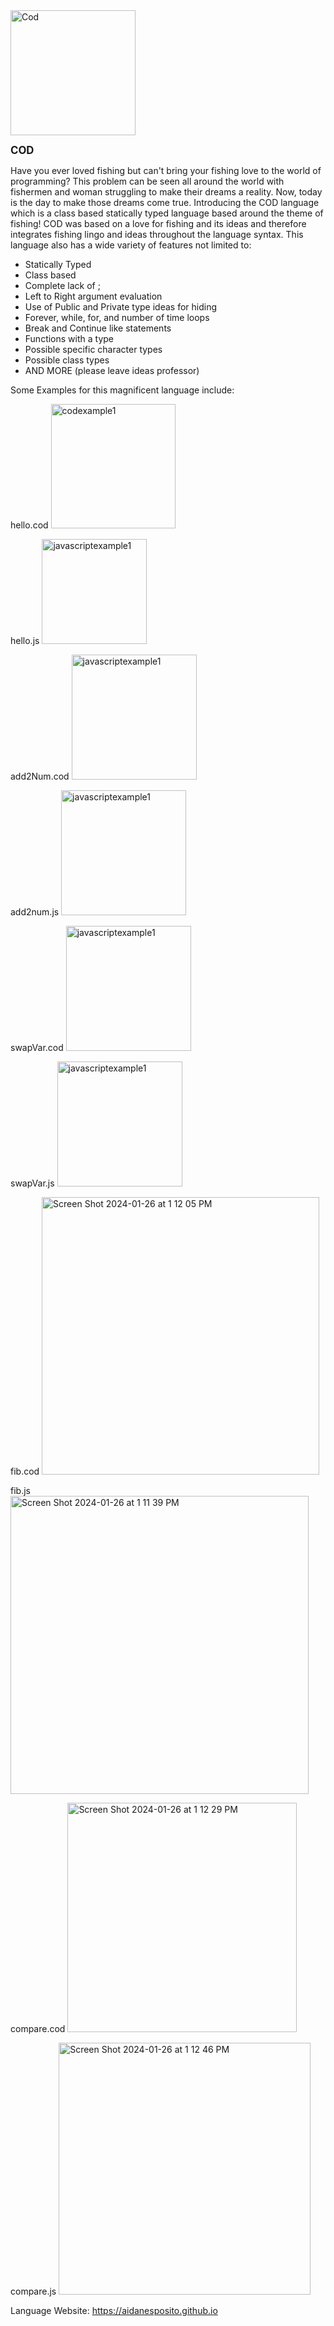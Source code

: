 <img width="200" alt="Cod" src="https://github.com/AidanEsposito/Cod-CMSI-3802/assets/97552458/ad4c897f-2d9f-43d5-aa25-697c4bab06b6">

<strong style="font-size: larger;">COD</strong>

Have you ever loved fishing but can't bring your fishing love to the world of programming? 
This problem can be seen all around the world with fishermen and woman struggling to make
their dreams a reality. Now, today is the day to make those dreams come true. Introducing 
the COD language which is a class based statically typed language based around the theme of 
fishing! COD was based on a love for fishing and its ideas and therefore integrates fishing
lingo and ideas throughout the language syntax. This language also has a wide variety of features
not limited to:

- Statically Typed
- Class based
- Complete lack of ;
- Left to Right argument evaluation
- Use of Public and Private type ideas for hiding
- Forever, while, for, and number of time loops
- Break and Continue like statements
- Functions with a type
- Possible specific character types
- Possible class types
- AND MORE (please leave ideas professor)

Some Examples for this magnificent language include:

hello.cod
<img width="199" alt="codexample1" src="https://github.com/AidanEsposito/Cod-CMSI-3802/assets/97552458/21454442-09cd-449c-a721-06d3911ca1d0">

hello.js
<img width="168" alt="javascriptexample1" src="https://github.com/AidanEsposito/Cod-CMSI-3802/assets/97552458/066e1a80-9310-4fb0-8b86-7449b3bd9f4d">

add2Num.cod
<img width="200" alt="javascriptexample1" src="https://github.com/AidanEsposito/Cod-CMSI-3802/assets/68346809/9b68bfcb-6d9b-4c59-ad9e-9df51716aa97">

add2num.js
<img width="200" alt="javascriptexample1" src="https://github.com/AidanEsposito/Cod-CMSI-3802/assets/68346809/8f6eb1bf-7e0b-4964-883d-ef3c7d8c3cad">

swapVar.cod
<img width="200" alt="javascriptexample1" src="https://github.com/AidanEsposito/Cod-CMSI-3802/assets/68346809/32f6c855-fb28-4cc8-84aa-f7e69da80ac0">

swapVar.js
<img width="200" alt="javascriptexample1" src="https://github.com/AidanEsposito/Cod-CMSI-3802/assets/68346809/dacbea7e-fccc-4738-8a51-f9bd5bbbbc1a">

fib.cod
<img width="444" alt="Screen Shot 2024-01-26 at 1 12 05 PM" src="https://github.com/AidanEsposito/Cod-CMSI-3802/assets/89878648/404aa7f2-3722-4c88-bf6c-c809b3e80d88">


fib.js
<img width="477" alt="Screen Shot 2024-01-26 at 1 11 39 PM" src="https://github.com/AidanEsposito/Cod-CMSI-3802/assets/89878648/ad15b35a-955e-44b2-9cea-4e35257dcbc4">

compare.cod
<img width="367" alt="Screen Shot 2024-01-26 at 1 12 29 PM" src="https://github.com/AidanEsposito/Cod-CMSI-3802/assets/89878648/5cdf5ea0-9dc0-40c0-9343-9ea953c96f64">

compare.js
<img width="403" alt="Screen Shot 2024-01-26 at 1 12 46 PM" src="https://github.com/AidanEsposito/Cod-CMSI-3802/assets/89878648/631f897d-5bc5-4e2c-933d-6a59434fd0ca">

Language Website: https://aidanesposito.github.io



